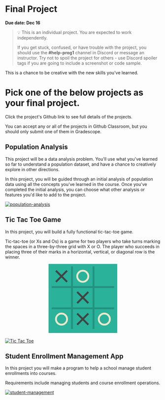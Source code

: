 # Final Project

**Due date: Dec 16**

> 💡 This is an individual project. You are expected to work independently.
>
> If you get stuck, confused, or have trouble with the project, you should use the **#help-prog1** channel in Discord or message an instructor. Try not to spoil the project for others - use Discord spoiler tags if you are going to include a screenshot or code sample.

This is a chance to be creative with the new skills you've learned.

# Pick **one** of the below projects as your final project.

Click the project's Github link to see full details of the projects.

You can accept any or all of the projects in Github Classroom, but you should
only submit one of them in Gradescope.

## Population Analysis

This project will be a data analysis problem. You'll use what you've
learned so far to understand a population dataset, and have a chance to
creatively explore in other directions.

In this project, you will be guided through an initial analysis of population
data using all the concepts you've learned in the course. Once you've completed
the initial analysis, you can choose what other analysis or features you'd like
to add to the project.

[![population-analysis](https://img.shields.io/static/v1?label=Open%20Project&message=population%20analysis&color=blue)](https://classroom.github.com/a/IgR9720c)

## Tic Tac Toe Game

In this project, you will build a fully functional tic-tac-toe game. 

Tic-tac-toe (or Xs and Os) is a game for two players who take turns marking the 
spaces in a three-by-three grid with X or O. The player who succeeds in placing 
three of their marks in a horizontal, vertical, or diagonal row is the winner.

<p align="center">
  <img src = "../images/xo.png" />
</p>

[![Tic Tac Toe](https://img.shields.io/static/v1?label=Open%20Project&message=tic-tac-toe&color=blue)](https://classroom.github.com/a/MYnFmUrc)

## Student Enrollment Management App

In this project you will make a program to help a school manage student enrollments into courses.

Requirements include managing students and course enrollment operations.

[![student-management](https://img.shields.io/static/v1?label=Open%20Project&message=student-enrollment-management&color=blue)](https://classroom.github.com/a/NWtMiO2h)
